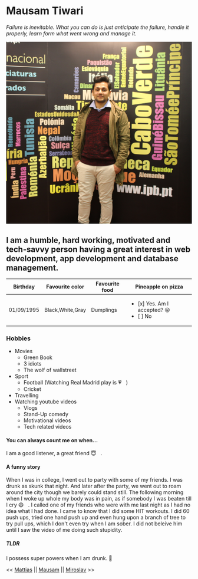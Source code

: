 # Mausam Tiwari


*Failure is inevitable. What you can do is just anticipate the failure, handle it properly, learn form what went wrong and manage it.*


![Me](https://github.com/ErAsuratya/markdown-challenge/blob/master/Me.jpg)


## I am a humble, hard working, motivated and tech-savvy person having a great interest in web development, app development and database management.


|Birthday|Favourite color|Favourite food|Pineapple on pizza|
|-|-|-|-|
|01/09/1995|Black,White,Gray|Dumplings|<ul><li>[x] Yes. Am I accepted? :stuck_out_tongue_winking_eye:&nbsp; </li> <li>[ ] No</li> </ul>|


### Hobbies
* Movies
  * Green Book
  * 3 idiots
  * The wolf of wallstreet
* Sport
  * Football (Watching Real Madrid play is :heartpulse: &nbsp; )
  * Cricket
* Travelling
* Watching youtube videos 
  * Vlogs
  * Stand-Up comedy
  * Motivational videos
  * Tech related videos


#### You can always count me on when...
  I am a good listener, a great friend :innocent: &nbsp; .


#### A funny story
  When I was in college, I went out to party with some of my friends. I was drunk as skunk that night. And later after the party, we went out to roam around the city though we barely could stand still. The following morning when I woke up whole my body was in pain, as if somebody I was beaten till I cry :smile: &nbsp; . I called one of my friends who were with me last night as I had no idea what I had done. I came to know that I did some HIT workouts. I did 60 push ups, tried one hand push up and even hung upon a branch of tree to try pull ups, which I don't even try when I am sober. I did not beleive him until I saw the video of me doing such stupidity. 


##### TLDR
  I possess super powers when I am drunk. :muscle:	


<< [Mattias](https://github.com/WiseCoding/markdown-challenge/blob/master/README.md) || [Mausam](https://github.com/ErAsuratya/markdown-challenge/blob/master/README.md) || [Miroslav](https://github.com/miroslavveljanoski/markdown-challenge/blob/master/README.md) >>
